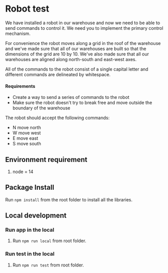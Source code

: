 # Robot test

We have installed a robot in our warehouse and now we need to be able to send commands to control it. We need you to implement the primary control mechanism.

For convenience the robot moves along a grid in the roof of the warehouse and we've made sure that all of our warehouses are built so that the dimensions of the grid are 10 by 10. We've also made sure that all our warehouses are aligned along north-south and east-west axes.

All of the commands to the robot consist of a single capital letter and different commands are delineated by whitespace.

#### Requirements

- Create a way to send a series of commands to the robot
- Make sure the robot doesn't try to break free and move outside the boundary of the warehouse

The robot should accept the following commands:

- N move north
- W move west
- E move east
- S move south

## Environment requirement

1. node = 14

## Package Install

Run `npm install` from the root folder to install all the libraries.

## Local development

### Run app in the local

1. Run `npm run local` from root folder.

### Run test in the local

1. Run `npm run test` from root folder.
